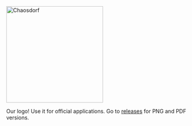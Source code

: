 <img alt="Chaosdorf" src="https://user-images.githubusercontent.com/106790/50855295-b766ef80-1387-11e9-9ef8-23f5d358cb92.png" width="256px">

Our logo! Use it for official applications. Go to [releases](/chaosdorf/logo/releases) for PNG and PDF versions.
